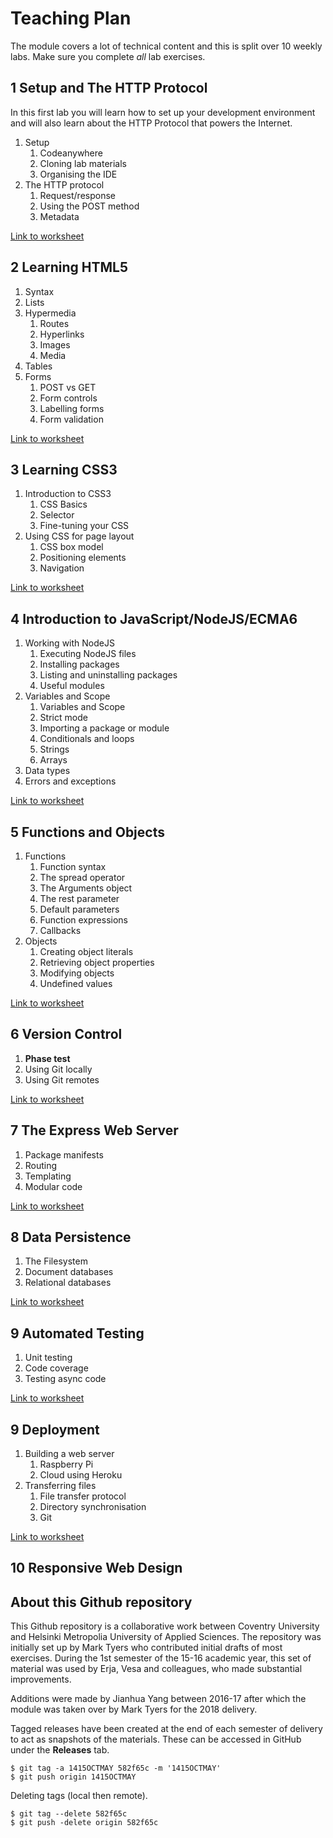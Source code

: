 # Teaching Plan

The module covers a lot of technical content and this is split over 10 weekly labs. Make sure you complete _all_ lab exercises.

## 1 Setup and The HTTP Protocol

In this first lab you will learn how to set up your development environment and will also learn about the HTTP Protocol that powers the Internet.

1. Setup
    1. Codeanywhere
    2. Cloning lab materials
    3. Organising the IDE
2. The HTTP protocol
    1. Request/response
    2. Using the POST method
    3. Metadata

[Link to worksheet](02%20The%20HTTP%20Protocol.md)

## 2 Learning HTML5

1. Syntax
2. Lists
3. Hypermedia
    1. Routes
    2. Hyperlinks
    3. Images
    4. Media
4. Tables
5. Forms
    1. POST vs GET
    2. Form controls
    3. Labelling forms
    4. Form validation

[Link to worksheet](03%20Learning%20HTML5.md)

## 3 Learning CSS3

1. Introduction to CSS3
    1. CSS Basics
    2. Selector
    3. Fine-tuning your CSS
2. Using CSS for page layout
    1. CSS box model
    2. Positioning elements
    3. Navigation

[Link to worksheet](04%20Learning%20CSS3.md)

## 4 Introduction to JavaScript/NodeJS/ECMA6

1. Working with NodeJS
    1. Executing NodeJS files
    2. Installing packages
    3. Listing and uninstalling packages
    4. Useful modules
2. Variables and Scope
    1. Variables and Scope
    2. Strict mode
    3. Importing a package or module
    4. Conditionals and loops
    5. Strings
    6. Arrays
3. Data types
4. Errors and exceptions

[Link to worksheet](05%20Introduction%20to%20JavaScript.md)

## 5 Functions and Objects

1. Functions
    1. Function syntax
    2. The spread operator
    3. The Arguments object
    4. The rest parameter
    5. Default parameters
    6. Function expressions
    7. Callbacks
2. Objects
    1. Creating object literals
    2. Retrieving object properties
    3. Modifying objects
    4. Undefined values

[Link to worksheet](06%20Functions%20and%20Objects.md)

## 6 Version Control

1. **Phase test**
2. Using Git locally
3. Using Git remotes

[Link to worksheet](07%20Version%20Control.md)

## 7 The Express Web Server

1. Package manifests
2. Routing
3. Templating
4. Modular code

[Link to worksheet](08%20Express%20Web%20Server.md)

## 8 Data Persistence

1. The Filesystem
2. Document databases
3. Relational databases

[Link to worksheet](09%20Data%20Persistence.md)

## 9 Automated Testing

1. Unit testing
2. Code coverage
3. Testing async code

[Link to worksheet](10%20Automated%20Testing.md)

## 9 Deployment

1. Building a web server
    1. Raspberry Pi
    2. Cloud using Heroku
2. Transferring files
    1. File transfer protocol
    2. Directory synchronisation
    3. Git

[Link to worksheet](11%20Deployment.md)

## 10 Responsive Web Design

## About this Github repository

This Github repository is a collaborative work between Coventry University and Helsinki Metropolia University of Applied Sciences. The repository was initially set up by Mark Tyers who contributed initial drafts of most exercises. During the 1st semester of the 15-16 academic year, this set of material was used by Erja, Vesa and colleagues, who made substantial improvements.

Additions were made by Jianhua Yang between 2016-17 after which the module was taken over by Mark Tyers for the 2018 delivery.

Tagged releases have been created at the end of each semester of delivery to act as snapshots of the materials. These can be accessed in GitHub under the **Releases** tab.

```shell
$ git tag -a 1415OCTMAY 582f65c -m '1415OCTMAY'
$ git push origin 1415OCTMAY
```

Deleting tags (local then remote).

```shell
$ git tag --delete 582f65c
$ git push -delete origin 582f65c
```
